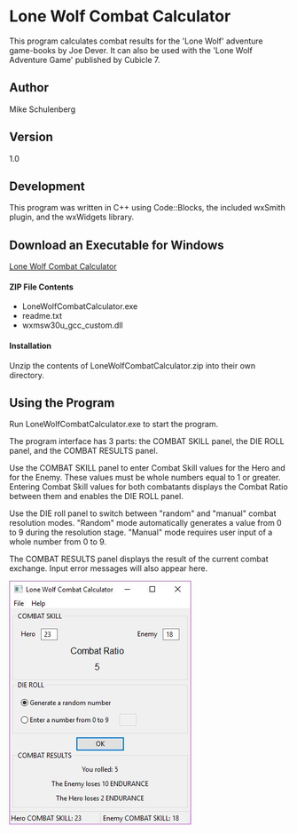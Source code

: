 # Lone Wolf Combat Calculator
This program calculates combat results for the 'Lone Wolf' adventure game-books by Joe Dever. It can also be used with the 'Lone Wolf Adventure Game' published by Cubicle 7.

## Author
Mike Schulenberg

## Version
1.0

## Development
This program was written in C++ using Code::Blocks, the included wxSmith plugin, and the wxWidgets library.

## Download an Executable for Windows
[Lone Wolf Combat Calculator](https://www.dropbox.com/s/e47y3g8rjnzcbou/LoneWolfCombatCalculator.zip?dl=1)

#### ZIP File Contents
- LoneWolfCombatCalculator.exe
- readme.txt
- wxmsw30u_gcc_custom.dll

#### Installation
Unzip the contents of LoneWolfCombatCalculator.zip into their own directory.

## Using the Program
Run LoneWolfCombatCalculator.exe to start the program.

The program interface has 3 parts: the COMBAT SKILL panel, the DIE ROLL panel, and the COMBAT RESULTS panel.

Use the COMBAT SKILL panel to enter Combat Skill values for the Hero and for the Enemy. These values must be whole numbers equal to 1 or greater. Entering Combat Skill values for both combatants displays the Combat Ratio between them and enables the DIE ROLL panel.

Use the DIE roll panel to switch between "random" and "manual" combat resolution modes. "Random" mode automatically generates a value from 0 to 9 during the resolution stage. "Manual" mode requires user input of a whole number from 0 to 9.

The COMBAT RESULTS panel displays the result of the current combat exchange. Input error messages will also appear here.

![alt text](https://github.com/MikeSchulenberg/LoneWolfCombatCalculator/blob/master/LoneWolfCombatCalculator-img.JPG)
